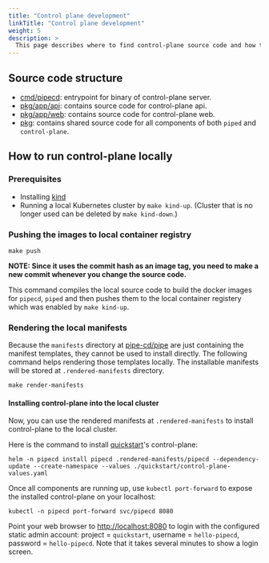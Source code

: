 ```yaml
---
title: "Control plane development"
linkTitle: "Control plane development"
weight: 5
description: >
  This page describes where to find control-plane source code and how to run it locally for debugging.
---
```


## Source code structure

- [cmd/pipecd](https://github.com/pipe-cd/pipe/tree/master/cmd/pipecd): entrypoint for binary of control-plane server.
- [pkg/app/api](https://github.com/pipe-cd/pipe/tree/master/pkg/app/api): contains source code for control-plane api.
- [pkg/app/web](https://github.com/pipe-cd/pipe/tree/master/pkg/app/web): contains source code for control-plane web.
- [pkg](https://github.com/pipe-cd/pipe/tree/master/pkg): contains shared source code for all components of both `piped` and `control-plane`.

## How to run control-plane locally

### Prerequisites
- Installing [kind](https://kind.sigs.k8s.io/docs/user/quick-start/#installation)
- Running a local Kubernetes cluster by `make kind-up`. (Cluster that is no longer used can be deleted by `make kind-down`.)

### Pushing the images to local container registry

``` console
make push
```

**NOTE: Since it uses the commit hash as an image tag, you need to make a new commit whenever you change the source code.**

This command compiles the local source code to build the docker images for `pipecd`, `piped` and then pushes them to the local container registery which was enabled by `make kind-up`.

### Rendering the local manifests

Because the `manifests` directory at [pipe-cd/pipe](https://github.com/pipe-cd/pipe) are just containing the manifest templates, they cannot be used to install directly. The following command helps rendering those templates locally. The installable manifests will be stored at `.rendered-manifests` directory.

``` console
make render-manifests
```

#### Installing control-plane into the local cluster

Now, you can use the rendered manifests at `.rendered-manifests` to install control-plane to the local cluster.

Here is the command to install [quickstart](/docs/quickstart/)'s control-plane:

``` console
helm -n pipecd install pipecd .rendered-manifests/pipecd --dependency-update --create-namespace --values ./quickstart/control-plane-values.yaml
```

Once all components are running up, use `kubectl port-forward` to expose the installed control-plane on your localhost:

``` console
kubectl -n pipecd port-forward svc/pipecd 8080
```

Point your web browser to [http://localhost:8080](http://localhost:8080) to login with the configured static admin account: project = `quickstart`,
username = `hello-pipecd`, password = `hello-pipecd`. Note that it takes several minutes to show a login screen.
